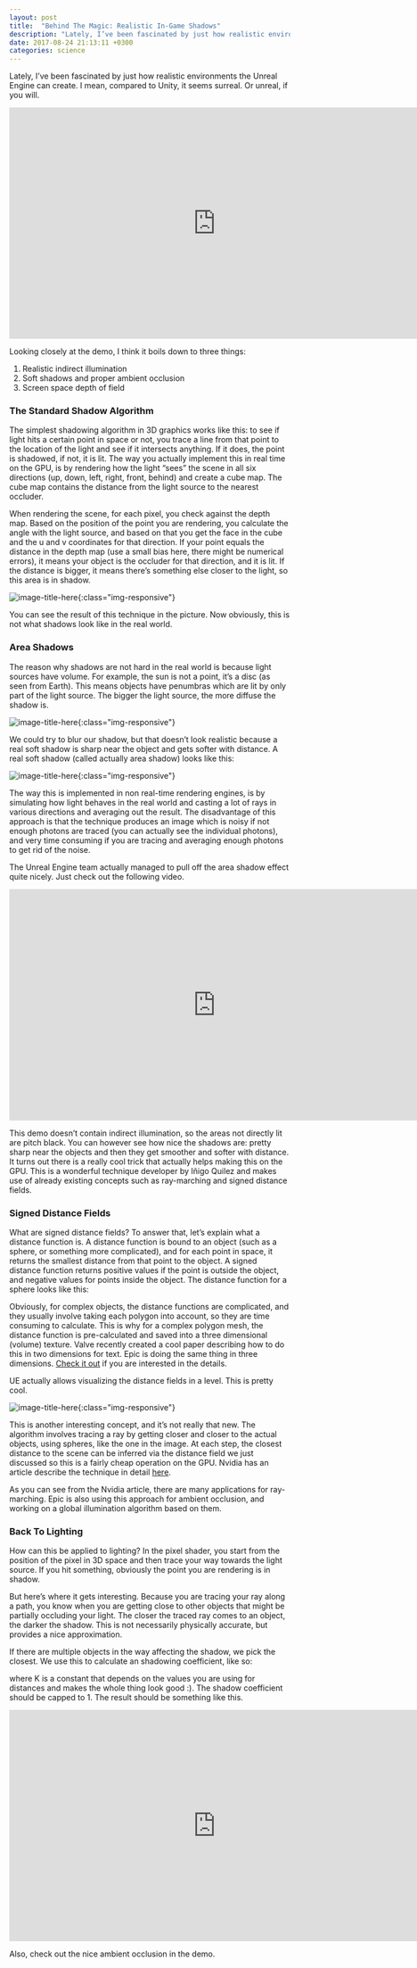 ```yaml
---
layout: post
title:  "Behind The Magic: Realistic In-Game Shadows"
description: "Lately, I’ve been fascinated by just how realistic environments the Unreal Engine can create. I mean, compared to Unity, it seems surreal. Or unreal, if you will. Looking closely at the demo, I think it boils down to three things..."
date: 2017-08-24 21:13:11 +0300
categories: science
---
```


Lately, I’ve been fascinated by just how realistic environments the Unreal Engine can create. I mean, compared to Unity, it seems surreal. Or unreal, if you will.

<iframe width="740" height="415" src="https://www.youtube.com/embed/8kdjJ1qsL2c" frameborder="0" allowfullscreen></iframe>

Looking closely at the demo, I think it boils down to three things:

1. Realistic indirect illumination
2. Soft shadows and proper ambient occlusion
3. Screen space depth of field

### The Standard Shadow Algorithm ###
The simplest shadowing algorithm in 3D graphics works like this: to see if light hits a certain point in space or not, you trace a line from that point to the location of the light and see if it intersects anything. If it does, the point is shadowed, if not, it is lit. The way you actually implement this in real time on the GPU, is by rendering how the light “sees” the scene in all six directions (up, down, left, right, front, behind) and create a cube map. The cube map contains the distance from the light source to the nearest occluder.

When rendering the scene, for each pixel, you check against the depth map. Based on the position of the point you are rendering, you calculate the angle with the light source, and based on that you get the face in the cube and the u and v coordinates for that direction. If your point equals the distance in the depth map (use a small bias here, there might be numerical errors), it means your object is the occluder for that direction, and it is lit. If the distance is bigger, it means there’s something else closer to the light, so this area is in shadow.

![image-title-here](/images/lighting1.jpg){:class="img-responsive"} 

You can see the result of this technique in the picture. Now obviously, this is not what shadows look like in the real world.

### Area Shadows ###
The reason why shadows are not hard in the real world is because light sources have volume. For example, the sun is not a point, it’s a disc (as seen from Earth). This means objects have penumbras which are lit by only part of the light source. The bigger the light source, the more diffuse the shadow is. 

![image-title-here](/images/lighting2.jpg){:class="img-responsive"} 

We could try to blur our shadow, but that doesn’t look realistic because a real soft shadow is sharp near the object and gets softer with distance. A real soft shadow (called actually area shadow) looks like this:

![image-title-here](/images/lighting3.jpg){:class="img-responsive"} 

The way this is implemented in non real-time rendering engines, is by simulating how light behaves in the real world and casting a lot of rays in various directions and averaging out the result. The disadvantage of this approach is that the technique produces an image which is noisy if not enough photons are traced (you can actually see the individual photons), and very time consuming if you are tracing and averaging enough photons to get rid of the noise.

The Unreal Engine team actually managed to pull off the area shadow effect quite nicely. Just check out the following video.

<iframe width="740" height="415" src="https://www.youtube.com/embed/-xai0iBffUc" frameborder="0" allowfullscreen></iframe>

This demo doesn’t contain indirect illumination, so the areas not directly lit are pitch black. You can however see how nice the shadows are: pretty sharp near the objects and then they get smoother and softer with distance. It turns out there is a really cool trick that actually helps making this on the GPU. This is a wonderful technique developer by Iñigo Quilez and makes use of already existing concepts such as ray-marching and signed distance fields.

### Signed Distance Fields ###
What are signed distance fields? To answer that, let’s explain what a distance function is. A distance function is bound to an object (such as a sphere, or something more complicated), and for each point in space, it returns the smallest distance from that point to the object. A signed distance function returns positive values if the point is outside the object, and negative values for points inside the object. The distance function for a sphere looks like this:

<script src="https://gist.github.com/toaderflorin/efe0081985123837ac7244815341650e.js"></script>

Obviously, for complex objects, the distance functions are complicated, and they usually involve taking each polygon into account, so they are time consuming to calculate. This is why for a complex polygon mesh, the distance function is pre-calculated and saved into a three dimensional (volume) texture. Valve recently created a cool paper describing how to do this in two dimensions for text. Epic is doing the same thing in three dimensions. [Check it out](http://www.valvesoftware.com/publications/2007/SIGGRAPH2007_AlphaTestedMagnification.pdf) if you are interested in the details.

UE actually allows visualizing the distance fields in a level. This is pretty cool.

![image-title-here](/images/dfields.jpg){:class="img-responsive"} 

This is another interesting concept, and it’s not really that new. The algorithm involves tracing a ray by getting closer and closer to the actual objects, using spheres, like the one in the image. At each step, the closest distance to the scene can be inferred via the distance field we just discussed so this is a fairly cheap operation on the GPU. Nvidia has an article describe the technique in detail [here](http://http.developer.nvidia.com/GPUGems2/gpugems2_chapter08.html).

As you can see from the Nvidia article, there are many applications for ray-marching. Epic is also using this approach for ambient occlusion, and working on a global illumination algorithm based on them.

### Back To Lighting ###
How can this be applied to lighting? In the pixel shader, you start from the position of the pixel in 3D space and then trace your way towards the light source. If you hit something, obviously the point you are rendering is in shadow.

But here’s where it gets interesting. Because you are tracing your ray along a path, you know when you are getting close to other objects that might be partially occluding your light. The closer the traced ray comes to an object, the darker the shadow. This is not necessarily physically accurate, but provides a nice approximation.

If there are multiple objects in the way affecting the shadow, we pick the closest. We use this to calculate an shadowing coefficient, like so:

<script src="https://gist.github.com/toaderflorin/2e341d9b52d084926fea20df353a64a9.js"></script>

where K is a constant that depends on the values you are using for distances and makes the whole thing look good :). The shadow coefficient should be capped to 1. The result should be something like this. 

<iframe width="740" height="415" src="https://www.youtube.com/embed/HEtGeBOyKCY" frameborder="0" allowfullscreen></iframe>

Also, check out the nice ambient occlusion in the demo.